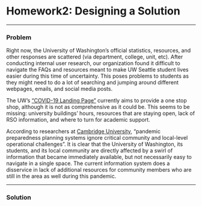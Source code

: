 # Homework2: Designing a Solution
------
### Problem
Right now, the University of Washington’s official statistics, resources, and other responses are scattered (via department, college, unit, etc). After conducting internal user research, our organization found it difficult to navigate the FAQs and resources meant to make UW Seattle student lives easier during this time of uncertainty. This poses problems to students as they might need to do a lot of searching and jumping around different webpages, emails, and social media posts. 

The UW’s [“COVID-19 Landing Page”](https://www.washington.edu/coronavirus/) currently aims to provide a one stop shop, although it is not as comprehensive as it could be. This seems to be missing: university buildings’ hours, resources that are staying open, lack of RSO information, and where to turn for academic support. 

According to researchers at [Cambridge University](https://www.cambridge.org/core/journals/disaster-medicine-and-public-health-preparedness/article/do-pandemic-preparedness-planning-systems-ignore-critical-community-and-locallevel-operational-challenges/D472C569D002A2525F941B537D1E9064), “pandemic preparedness planning systems ignore critical community and local-level operational challenges”. It is clear that the University of Washington, its students, and its local community are directly affected by a swirl of information that became immediately available, but not necessarily easy to navigate in a single space. The current information system does a disservice in lack of additional resources for community members who are still in the area as well during this pandemic.

------
### Solution

